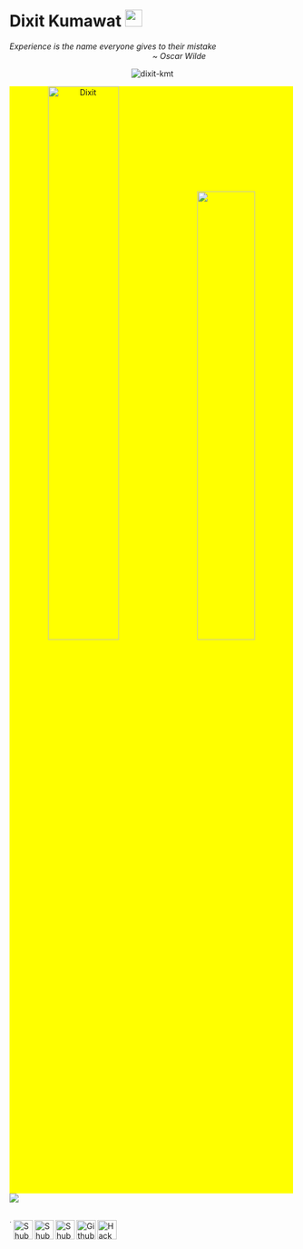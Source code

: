 # Dixit Kumawat&nbsp;<img src="https://github.com/TheDudeThatCode/TheDudeThatCode/blob/master/Assets/Mario_Hello_Big.gif" width="30px">

<p>
  <em>
    Experience is the name everyone gives to their mistake<br></em>
 <em style="
    padding-left: 50%;
">~ Oscar Wilde</em>


<br>
<p align="center"><img src="https://komarev.com/ghpvc/?username=dixit-kmt&style=flat-square" alt="dixit-kmt" /><br></p>

<div style='width:500px;
  background-color:yellow;
  text-align:center;
  vertical-align:middle;'>
  
  <img  src="https://github-readme-stats.vercel.app/api?username=dixit-kmt&show_icons=true&count_private=true&theme=dark" alt="Dixit" width=50%>
  <img src="https://github-readme-streak-stats.herokuapp.com/?user=dixit-kmt&theme=dark" width=45% style="padding-left: 10px">
  
</div>
  <img  src="https://github-readme-stats.vercel.app/api/top-langs/?layout=compact&username=dixit-kmt&theme=dark" />
<div>
  
</div>

<br>


<p >
<img align='left' src="https://upload.wikimedia.org/wikipedia/commons/thumb/a/a8/Vertical_red_bar.svg/1200px-Vertical_red_bar.svg.png" alt='line' width='4'>

  <a href="https://twitter.com/KumawatDixit">
    <img align="left" alt="Shubhamdeep Jha | Twitter" width="34px" src="https://github.com/TheDudeThatCode/TheDudeThatCode/blob/master/Assets/Twitter.svg" />
  </a>
  
  <a href="mailto:dixitkumawat09@gmail.com">
    <img align="left" alt="Shubhamdeep Jha | Gmail" width="34px" src="https://github.com/TheDudeThatCode/TheDudeThatCode/blob/master/Assets/Gmail.svg" />
  </a>
  
  <a href="https://www.instagram.com/_.dixit09._/">
    <img align="left" alt="Shubhamdeep Jha | Instagram" width="34px" src="https://github.com/TheDudeThatCode/TheDudeThatCode/blob/master/Assets/Instagram.svg" />
  </a>
  
  <a href="https://github.com/dixit-kmt">
    <img align='left' src="https://cdn.svgporn.com/logos/github-icon.svg" alt="Github logo" width="34">
  </a>
  
  <a href="https://www.hackerrank.com/dixit_0901/">
    <img align='left' src="https://github.com/TheDudeThatCode/TheDudeThatCode/blob/master/Assets/HackerRank.svg" alt="HackerRank Logo" width="34">
  </a>
  </p>
